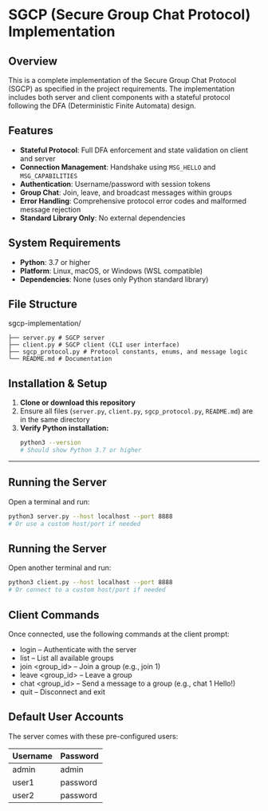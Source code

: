# SGCP (Secure Group Chat Protocol) Implementation

## Overview
This is a complete implementation of the Secure Group Chat Protocol (SGCP) as specified in the project requirements. The implementation includes both server and client components with a stateful protocol following the DFA (Deterministic Finite Automata) design.

## Features

- **Stateful Protocol**: Full DFA enforcement and state validation on client and server
- **Connection Management**: Handshake using `MSG_HELLO` and `MSG_CAPABILITIES`
- **Authentication**: Username/password with session tokens
- **Group Chat**: Join, leave, and broadcast messages within groups
- **Error Handling**: Comprehensive protocol error codes and malformed message rejection
- **Standard Library Only**: No external dependencies

## System Requirements

- **Python**: 3.7 or higher
- **Platform**: Linux, macOS, or Windows (WSL compatible)
- **Dependencies**: None (uses only Python standard library)

 ## File Structure 
sgcp-implementation/
 ```
├── server.py # SGCP server
├── client.py # SGCP client (CLI user interface)
├── sgcp_protocol.py # Protocol constants, enums, and message logic
└── README.md # Documentation

```
## Installation & Setup

1. **Clone or download this repository**
2. Ensure all files (`server.py`, `client.py`, `sgcp_protocol.py`, `README.md`) are in the same directory
3. **Verify Python installation:**
    ```sh
    python3 --version
    # Should show Python 3.7 or higher
    ```

---

## Running the Server

Open a terminal and run:
```sh
python3 server.py --host localhost --port 8888
# Or use a custom host/port if needed
```

## Running the Server
Open another terminal and run:
```sh
python3 client.py --host localhost --port 8888
# Or connect to a custom host/port if needed
```

## Client Commands
Once connected, use the following commands at the client prompt:

- login <username> <password> – Authenticate with the server
- list – List all available groups
- join <group_id> – Join a group (e.g., join 1)
- leave <group_id> – Leave a group
- chat <group_id> <message> – Send a message to a group (e.g., chat 1 Hello!)
- quit – Disconnect and exit

## Default User Accounts

The server comes with these pre-configured users:

| Username | Password |
|----------|----------|
| admin    | admin    |
| user1    | password |
| user2    | password |

